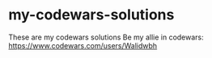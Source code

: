 # my-codewars-solutions
These are my codewars solutions
Be my allie in codewars: 
https://www.codewars.com/users/Walidwbh
